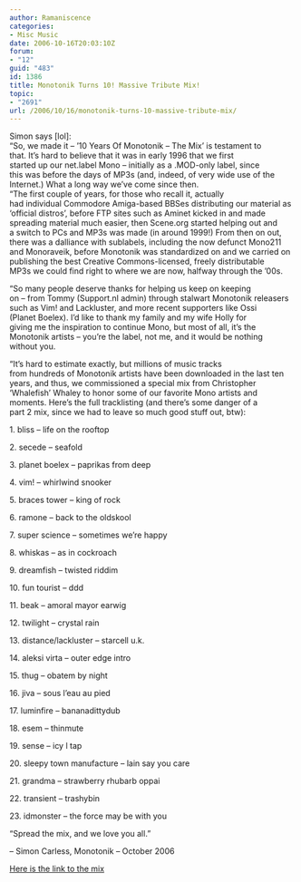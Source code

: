 ```yaml
---
author: Ramaniscence
categories:
- Misc Music
date: 2006-10-16T20:03:10Z
forum:
- "12"
guid: "483"
id: 1386
title: Monotonik Turns 10! Massive Tribute Mix!
topic:
- "2691"
url: /2006/10/16/monotonik-turns-10-massive-tribute-mix/
---
```


<div align="justify">
  Simon says [lol]:<br />&#8220;So, we made it &#8211; &#8217;10 Years Of Monotonik &#8211; The Mix&#8217; is testament to<br /> that. It&#8217;s hard to believe that it was in early 1996 that we first<br /> started up our net.label Mono &#8211; initially as a .MOD-only label, since<br /> this was before the days of MP3s (and, indeed, of very wide use of the<br /> Internet.) What a long way we&#8217;ve come since then.
</div>

<div align="justify">
  &#8220;The first couple of years, for those who recall it, actually<br /> had individual Commodore Amiga-based BBSes distributing our material as<br /> &#8216;official distros&#8217;, before FTP sites such as Aminet kicked in and made<br /> spreading material much easier, then Scene.org started helping out and<br /> a switch to PCs and MP3s was made (in around 1999!) From then on out,<br /> there was a dalliance with sublabels, including the now defunct Mono211<br /> and Monoraveik, before Monotonik was standardized on and we carried on<br /> publishing the best Creative Commons-licensed, freely distributable<br /> MP3s we could find right to where we are now, halfway through the &#8217;00s.</p> 
  
  <p>
    &#8220;So many people deserve thanks for helping us keep on keeping<br /> on &#8211; from Tommy (Support.nl admin) through stalwart Monotonik releasers<br /> such as Vim! and Lackluster, and more recent supporters like Ossi<br /> (Planet Boelex). I&#8217;d like to thank my family and my wife Holly for<br /> giving me the inspiration to continue Mono, but most of all, it&#8217;s the<br /> Monotonik artists &#8211; you&#8217;re the label, not me, and it would be nothing<br /> without you.
  </p>
  
  <p>
    &#8220;It&#8217;s hard to estimate exactly, but millions of music tracks<br /> from hundreds of Monotonik artists have been downloaded in the last ten<br /> years, and thus, we commissioned a special mix from Christopher<br /> &#8216;Whalefish&#8217; Whaley to honor some of our favorite Mono artists and<br /> moments. Here&#8217;s the full tracklisting (and there&#8217;s some danger of a<br /> part 2 mix, since we had to leave so much good stuff out, btw):
  </p>
  
  <p>
    1. bliss &#8211; life on the rooftop
  </p>
  
  <p>
    2. secede &#8211; seafold
  </p>
  
  <p>
    3. planet boelex &#8211; paprikas from deep
  </p>
  
  <p>
    4. vim! &#8211; whirlwind snooker
  </p>
  
  <p>
    5. braces tower &#8211; king of rock
  </p>
  
  <p>
    6. ramone &#8211; back to the oldskool
  </p>
  
  <p>
    7. super science &#8211; sometimes we&#8217;re happy
  </p>
  
  <p>
    8. whiskas &#8211; as in cockroach
  </p>
  
  <p>
    9. dreamfish &#8211; twisted riddim
  </p>
  
  <p>
    10. fun tourist &#8211; ddd
  </p>
  
  <p>
    11. beak &#8211; amoral mayor earwig
  </p>
  
  <p>
    12. twilight &#8211; crystal rain
  </p>
  
  <p>
    13. distance/lackluster &#8211; starcell u.k.
  </p>
  
  <p>
    14. aleksi virta &#8211; outer edge intro
  </p>
  
  <p>
    15. thug &#8211; obatem by night
  </p>
  
  <p>
    16. jiva &#8211; sous l&#8217;eau au pied
  </p>
  
  <p>
    17. luminfire &#8211; bananadittydub
  </p>
  
  <p>
    18. esem &#8211; thinmute
  </p>
  
  <p>
    19. sense &#8211; icy l tap
  </p>
  
  <p>
    20. sleepy town manufacture &#8211; lain say you care
  </p>
  
  <p>
    21. grandma &#8211; strawberry rhubarb oppai
  </p>
  
  <p>
    22. transient &#8211; trashybin
  </p>
  
  <p>
    23. idmonster &#8211; the force may be with you
  </p>
  
  <p>
    &#8220;Spread the mix, and we love you all.&#8221;
  </p>
  
  <p>
    &#8211; Simon Carless, Monotonik &#8211; October 2006
  </p>
  
  <p>
    <a href="http://www.mono211.com/content/releases/mtkmp173.html" target="_blank">Here is the link to the mix</a></div>